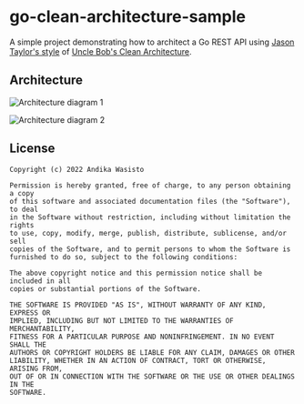 go-clean-architecture-sample
============================

A simple project demonstrating how to architect a Go REST API using
[Jason Taylor's style](https://github.com/jasontaylordev/CleanArchitecture) of
[Uncle Bob's Clean Architecture](https://blog.cleancoder.com/uncle-bob/2012/08/13/the-clean-architecture.html).

Architecture
------------

![Architecture diagram 1](https://camo.githubusercontent.com/f8887f34b0cb402373a739169a4710433addc7f95eb09b38edbe7353f231357a/68747470733a2f2f64726976652e676f6f676c652e636f6d2f75633f6578706f72743d646f776e6c6f61642669643d315f314453387a334a614d626c2d6674656e642d7036447971536d682d4359474f)

![Architecture diagram 2](https://camo.githubusercontent.com/749cb3f38b959e12e3f9a8f8a1f8d0c62ede9b35e03dbfa279aefd066e4e6ef6/68747470733a2f2f64726976652e676f6f676c652e636f6d2f75633f6578706f72743d646f776e6c6f61642669643d31546463534c6f2d7761695542585f77665075596233625736336777715a6c7035)

License
-------

    Copyright (c) 2022 Andika Wasisto

    Permission is hereby granted, free of charge, to any person obtaining a copy
    of this software and associated documentation files (the "Software"), to deal
    in the Software without restriction, including without limitation the rights
    to use, copy, modify, merge, publish, distribute, sublicense, and/or sell
    copies of the Software, and to permit persons to whom the Software is
    furnished to do so, subject to the following conditions:

    The above copyright notice and this permission notice shall be included in all
    copies or substantial portions of the Software.

    THE SOFTWARE IS PROVIDED "AS IS", WITHOUT WARRANTY OF ANY KIND, EXPRESS OR
    IMPLIED, INCLUDING BUT NOT LIMITED TO THE WARRANTIES OF MERCHANTABILITY,
    FITNESS FOR A PARTICULAR PURPOSE AND NONINFRINGEMENT. IN NO EVENT SHALL THE
    AUTHORS OR COPYRIGHT HOLDERS BE LIABLE FOR ANY CLAIM, DAMAGES OR OTHER
    LIABILITY, WHETHER IN AN ACTION OF CONTRACT, TORT OR OTHERWISE, ARISING FROM,
    OUT OF OR IN CONNECTION WITH THE SOFTWARE OR THE USE OR OTHER DEALINGS IN THE
    SOFTWARE.